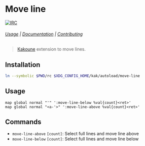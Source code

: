 # Move line

[![IRC][IRC Badge]][IRC]

###### [Usage](#usage) | [Documentation](#commands) | [Contributing](CONTRIBUTING)

> [Kakoune] extension to move lines.

## Installation

``` sh
ln --symbolic $PWD/rc $XDG_CONFIG_HOME/kak/autoload/move-line
```

## Usage

``` kak
map global normal "'" ':move-line-below %val{count}<ret>'
map global normal "<a-'>" ':move-line-above %val{count}<ret>'
```

## Commands

- `move-line-above` `[count]`: Select full lines and move line above
- `move-line-below` `[count]`: Select full lines and move line below

[Kakoune]: http://kakoune.org
[IRC]: https://webchat.freenode.net?channels=kakoune
[IRC Badge]: https://img.shields.io/badge/IRC-%23kakoune-blue.svg
